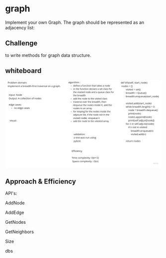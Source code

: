 # graph

Implement your own Graph. The graph should be represented as an adjacency list:

## Challenge

to write methods for graph data structure.

## whiteboard

![solution](graphdepth.jpg)

## Approach & Efficiency
<!-- What approach did you take? Why? What is the Big O space/time for this approach? -->

API's:

AddNode

AddEdge

GetNodes

GetNeighbors

Size

dbs
